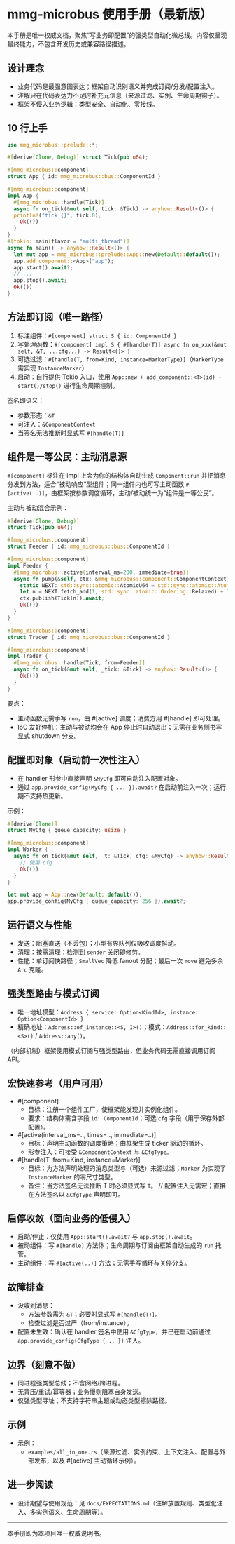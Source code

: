 # mmg-microbus 使用手册（最新版）

本手册是唯一权威文档，聚焦“写业务即配置”的强类型自动化微总线。内容仅呈现最终能力，不包含开发历史或兼容路径描述。

## 设计理念
- 业务代码是最强意图表达；框架自动识别语义并完成订阅/分发/配置注入。
- 注解只在代码表达力不足时补充元信息（来源过滤、实例、生命周期钩子）。
- 框架不侵入业务逻辑：类型安全、自动化、零接线。

## 10 行上手
```rust
use mmg_microbus::prelude::*;

#[derive(Clone, Debug)] struct Tick(pub u64);

#[mmg_microbus::component]
struct App { id: mmg_microbus::bus::ComponentId }

#[mmg_microbus::component]
impl App {
  #[mmg_microbus::handle(Tick)]
  async fn on_tick(&mut self, tick: &Tick) -> anyhow::Result<()> {
  println!("tick {}", tick.0);
    Ok(())
  }
}
#[tokio::main(flavor = "multi_thread")]
async fn main() -> anyhow::Result<()> {
  let mut app = mmg_microbus::prelude::App::new(Default::default());
  app.add_component::<App>("app");
  app.start().await?;
  // ...
  app.stop().await;
  Ok(())
}
```

## 方法即订阅（唯一路径）
1) 标注组件：`#[component] struct S { id: ComponentId }`
2) 写处理函数：`#[component] impl S { #[handle(T)] async fn on_xxx(&mut self, &T, ...cfg...) -> Result<()> }`
3) 可选过滤：`#[handle(T, from=Kind, instance=MarkerType)]`（`MarkerType` 需实现 `InstanceMarker`）
4) 启动：自行提供 Tokio 入口，使用 `App::new + add_component::<T>(id) + start()/stop()` 进行生命周期控制。

签名即语义：
- 参数形态：`&T`
- 可注入：`&ComponentContext`
- 当签名无法推断时显式写 `#[handle(T)]`

## 组件是一等公民：主动消息源
`#[component]` 标注在 impl 上会为你的结构体自动生成 `Component::run` 并把消息分发到方法，适合“被动响应”型组件；同一组件内也可写主动函数 `#[active(..)]`，由框架按参数调度循环，主动/被动统一为“组件是一等公民”。

主动与被动混合示例：
```rust
#[derive(Clone, Debug)]
struct Tick(pub u64);

#[mmg_microbus::component]
struct Feeder { id: mmg_microbus::bus::ComponentId }

#[mmg_microbus::component]
impl Feeder {
  #[mmg_microbus::active(interval_ms=200, immediate=true)]
  async fn pump(&self, ctx: &mmg_microbus::component::ComponentContext) -> anyhow::Result<()> {
    static NEXT: std::sync::atomic::AtomicU64 = std::sync::atomic::AtomicU64::new(0);
    let n = NEXT.fetch_add(1, std::sync::atomic::Ordering::Relaxed) + 1;
    ctx.publish(Tick(n)).await;
    Ok(())
  }
}

#[mmg_microbus::component]
struct Trader { id: mmg_microbus::bus::ComponentId }

#[mmg_microbus::component]
impl Trader {
  #[mmg_microbus::handle(Tick, from=Feeder)]
  async fn on_tick(&mut self, _tick: &Tick) -> anyhow::Result<()> {
    Ok(())
  }
}
```
要点：
- 主动函数无需手写 `run`，由 #[active] 调度；消费方用 #[handle] 即可处理。
- IoC 友好停机：主动与被动均会在 App 停止时自动退出；无需在业务侧书写显式 shutdown 分支。

## 配置即对象（启动前一次性注入）
- 在 handler 形参中直接声明 `&MyCfg` 即可自动注入配置对象。
- 通过 `app.provide_config(MyCfg { ... }).await?` 在启动前注入一次；运行期不支持热更新。

示例：
```rust
#[derive(Clone)]
struct MyCfg { queue_capacity: usize }

#[mmg_microbus::component]
impl Worker {
  async fn on_tick(&mut self, _t: &Tick, cfg: &MyCfg) -> anyhow::Result<()> {
    // 使用 cfg
    Ok(())
  }
}

let mut app = App::new(Default::default());
app.provide_config(MyCfg { queue_capacity: 256 }).await?;
```

## 运行语义与性能
- 发送：阻塞直送（不丢包）；小型有界队列仅吸收调度抖动。
- 清理：按需清理；检测到 `sender` 关闭即修剪。
- 性能：单订阅快路径；`SmallVec` 降低 fanout 分配；最后一次 `move` 避免多余 `Arc` 克隆。
 

## 强类型路由与模式订阅
- 唯一地址模型：`Address { service: Option<KindId>, instance: Option<ComponentId> }`
- 精确地址：`Address::of_instance::<S, I>()`；模式：`Address::for_kind::<S>()` / `Address::any()`。

（内部机制）框架使用模式订阅与强类型路由，但业务代码无需直接调用订阅 API。

## 宏快速参考（用户可用）
- #[component]
  - 目标：注册一个组件工厂，使框架能发现并实例化组件。
  - 要求：结构体需含字段 `id: ComponentId`；可选 `cfg` 字段（用于保存外部配置）。
- #[active(interval_ms=.., times=.., immediate=..)]
  - 目标：声明主动函数的调度策略；由框架生成 ticker 驱动的循环。
  - 形参注入：可接受 `&ComponentContext` 与 `&CfgType`。
- #[handle(T, from=Kind, instance=Marker)]
  - 目标：为方法声明处理的消息类型与（可选）来源过滤；`Marker` 为实现了 `InstanceMarker` 的零尺寸类型。
  - 备注：当方法签名无法推断 T 时必须显式写 `T`。
// 配置注入无需宏；直接在方法签名以 `&CfgType` 声明即可。

## 启停收敛（面向业务的低侵入）
- 启动/停止：仅使用 `App::start().await?` 与 `app.stop().await`。
- 被动组件：写 `#[handle]` 方法体；生命周期与订阅由框架自动生成的 `run` 托管。
- 主动组件：写 `#[active(..)]` 方法；无需手写循环与关停分支。

## 故障排查
- 没收到消息：
  - 方法参数需为 `&T`；必要时显式写 `#[handle(T)]`。
  - 检查过滤是否过严（from/instance）。
- 配置未生效：确认在 handler 签名中使用 `&CfgType`，并已在启动前通过 `app.provide_config(CfgType { .. })` 注入。

## 边界（刻意不做）
- 同进程强类型总线；不含网络/跨进程。
- 无背压/重试/幂等器；业务慢则阻塞自身发送。
- 仅强类型寻址；不支持字符串主题或动态类型擦除路径。

## 示例
- 示例：
  - `examples/all_in_one.rs`（来源过滤、实例约束、上下文注入、配置与外部发布，以及 #[active] 主动循环示例）。

## 进一步阅读
- 设计期望与使用规范：见 `docs/EXPECTATIONS.md`（注解放置规则、类型化注入、多实例语义、生命周期等）。

---

本手册即为本项目唯一权威说明书。
